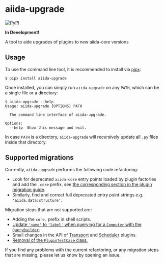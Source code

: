 # aiida-upgrade

[![PyPI][pypi-badge]][pypi-link]

**In Development!**

A tool to aide upgrades of plugins to new aiida-core versions

## Usage

To use the command line tool, it is recommended to install via [pipx](https://pypa.github.io/pipx/):

```console
$ pipx install aiida-upgrade
```

Once installed, you can simply run `aiida-upgrade` on any `PATH`, which can be a single file or a directory:

```console
$ aiida-upgrade --help
Usage: aiida-upgrade [OPTIONS] PATH

  The command line interface of aiida-upgrade.

Options:
  --help  Show this message and exit.
```

In case `PATH` is a directory, `aiida-upgrade` will recursively update all `.py` files inside that directory.

## Supported migrations

Currently, `aiida-upgrade` performs the following code refactoring:

* Look for deprecated `aiida-core` entry points loaded by plugin factories and add the `.core` prefix, see [the corresponding section in the plugin migration guide](https://github.com/aiidateam/aiida-core/wiki/AiiDA-2.0-plugin-migration-guide#entry-points).
* Similarly, find and correct full deprecated entry point strings e.g. `'aiida.data:structure'`.

Migration steps that are not supported are:

* Adding the `core.` prefix in shell scripts.
* [Update `'name'` to `'label'` when querying for a `Computer` with the `QueryBuilder`](https://github.com/aiidateam/aiida-core/wiki/AiiDA-2.0-plugin-migration-guide#querybuilder).
* Small changes in the API of [Transport](https://github.com/aiidateam/aiida-core/wiki/AiiDA-2.0-plugin-migration-guide#transport-plugins) and [Scheduler](https://github.com/aiidateam/aiida-core/wiki/AiiDA-2.0-plugin-migration-guide#schedulers) plugins.
* [Removal of the `PluginTestCase` class.](https://github.com/aiidateam/aiida-core/wiki/AiiDA-2.0-plugin-migration-guide#unit-tests)

If you find any problems with the current refactoring, or any migration steps that are missing, please let us know by opening an issue.

[pypi-badge]: https://img.shields.io/pypi/v/aiida_upgrade.svg
[pypi-link]: https://pypi.org/project/aiida_upgrade
